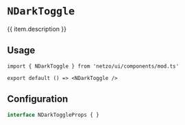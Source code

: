 <script setup>
import SectionDocsCards from '@theme/components/sections/SectionDocsCards.vue'
import en from '~/locales/en.js'
const item = en.components.find(({ uid }) => uid === 'darktoggle')
</script>

<div class="mb-5 w-75px h-75px"  :class="item.icon" />

# `NDarkToggle`

{{ item.description }}

## Usage

```tsx
import { NDarkToggle } from 'netzo/ui/components/mod.ts'

export default () => <NDarkToggle />
```

## Configuration

```ts
interface NDarkToggleProps { }
```
